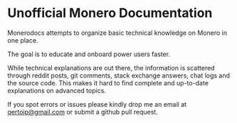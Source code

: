 # Unofficial Monero Documentation

Monerodocs attempts to organize basic technical knowledge on Monero in one place.

The goal is to educate and onboard power users faster.

While technical explanations are out there, the information is scattered through reddit posts, git comments, stack exchange answers, chat logs and the source code. This makes it hard to find complete and up-to-date explanations on advanced topics.

If you spot errors or issues please kindly drop me an email at [qertoip@gmail.com](mailto:qertoip@gmail.com?subject=monerodocs) or submit a github pull request.
